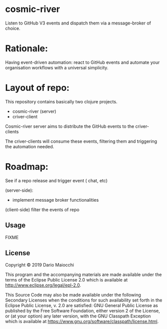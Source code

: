 # cosmic-river

Listen to GitHub V3 events and dispatch them via a message-broker of choice.

# Rationale:

Having event-driven automation: react to GitHub events and automate your organisation workflows with a universal simplicity.

# Layout of repo:

This repository contains basically two clojure projects.

- cosmic-river (server)
- criver-client

Cosmic-river server aims to distribute the GitHub events to the criver-clients

The criver-clients will consume these events, filtering them and triggering the automation needed.

# Roadmap:

See if a repo release and trigger event ( chat, etc)

(server-side): 
- implement message broker functionalities

(client-side)
filter the events of repo


## Usage

FIXME

## License

Copyright © 2019 Dario Maiocchi

This program and the accompanying materials are made available under the
terms of the Eclipse Public License 2.0 which is available at
http://www.eclipse.org/legal/epl-2.0.

This Source Code may also be made available under the following Secondary
Licenses when the conditions for such availability set forth in the Eclipse
Public License, v. 2.0 are satisfied: GNU General Public License as published by
the Free Software Foundation, either version 2 of the License, or (at your
option) any later version, with the GNU Classpath Exception which is available
at https://www.gnu.org/software/classpath/license.html.
